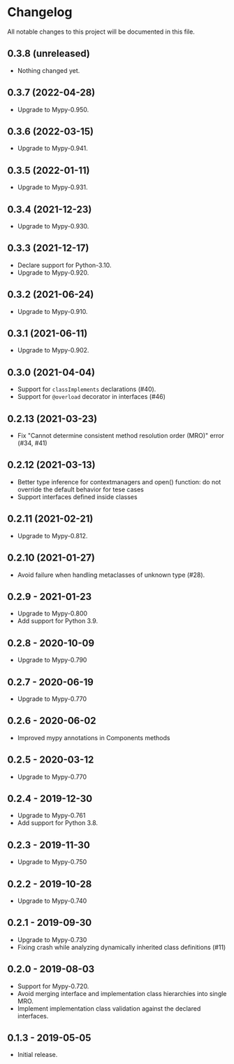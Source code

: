 # Changelog

All notable changes to this project will be documented in this file.

0.3.8 (unreleased)
------------------

- Nothing changed yet.


0.3.7 (2022-04-28)
------------------

- Upgrade to Mypy-0.950.


0.3.6 (2022-03-15)
------------------

- Upgrade to Mypy-0.941.


0.3.5 (2022-01-11)
------------------

- Upgrade to Mypy-0.931.


0.3.4 (2021-12-23)
------------------

- Upgrade to Mypy-0.930.


0.3.3 (2021-12-17)
------------------

- Declare support for Python-3.10.
- Upgrade to Mypy-0.920.


0.3.2 (2021-06-24)
------------------

- Upgrade to Mypy-0.910.


0.3.1 (2021-06-11)
------------------

- Upgrade to Mypy-0.902.


0.3.0 (2021-04-04)
------------------

- Support for `classImplements` declarations (#40).
- Support for `@overload` decorator in interfaces (#46)


0.2.13 (2021-03-23)
-------------------

- Fix "Cannot determine consistent method resolution order (MRO)" error (#34, #41)


0.2.12 (2021-03-13)
-------------------

- Better type inference for contextmanagers and open() function: do not override 
  the default behavior for tese cases
- Support interfaces defined inside classes

0.2.11 (2021-02-21)
-------------------

- Upgrade to Mypy-0.812.


0.2.10 (2021-01-27)
-------------------

- Avoid failure when handling metaclasses of unknown type (#28).


0.2.9 - 2021-01-23
------------------

- Upgrade to Mypy-0.800
- Add support for Python 3.9.


0.2.8 - 2020-10-09
------------------

- Upgrade to Mypy-0.790


0.2.7 - 2020-06-19
------------------

- Upgrade to Mypy-0.770


0.2.6 - 2020-06-02
------------------

- Improved mypy annotations in Components methods


0.2.5 - 2020-03-12
------------------

- Upgrade to Mypy-0.770


0.2.4 - 2019-12-30
------------------

- Upgrade to Mypy-0.761
- Add support for Python 3.8.


0.2.3 - 2019-11-30
------------------

- Upgrade to Mypy-0.750


0.2.2 - 2019-10-28
------------------

- Upgrade to Mypy-0.740


0.2.1 - 2019-09-30
------------------

- Upgrade to Mypy-0.730
- Fixing crash while analyzing dynamically inherited class definitions (#11)


0.2.0 - 2019-08-03
------------------

- Support for Mypy-0.720.
- Avoid merging interface and implementation class hierarchies into single MRO.
- Implement implementation class validation against the declared interfaces.

0.1.3 - 2019-05-05
------------------

- Initial release.
